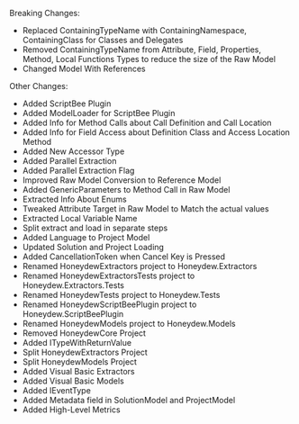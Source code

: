 ﻿Breaking Changes:

- Replaced ContainingTypeName with ContainingNamespace, ContainingClass for Classes and Delegates
- Removed ContainingTypeName from Attribute, Field, Properties, Method, Local Functions Types to reduce the size of the
  Raw Model
- Changed Model With References

Other Changes:

- Added ScriptBee Plugin
- Added ModelLoader for ScriptBee Plugin
- Added Info for Method Calls about Call Definition and Call Location
- Added Info for Field Access about Definition Class and Access Location Method
- Added New Accessor Type
- Added Parallel Extraction
- Added Parallel Extraction Flag
- Improved Raw Model Conversion to Reference Model
- Added GenericParameters to Method Call in Raw Model
- Extracted Info About Enums
- Tweaked Attribute Target in Raw Model to Match the actual values
- Extracted Local Variable Name
- Split extract and load in separate steps
- Added Language to Project Model
- Updated Solution and Project Loading
- Added CancellationToken when Cancel Key is Pressed
- Renamed HoneydewExtractors project to Honeydew.Extractors
- Renamed HoneydewExtractorsTests project to Honeydew.Extractors.Tests
- Renamed HoneydewTests project to Honeydew.Tests
- Renamed HoneydewScriptBeePlugin project to Honeydew.ScriptBeePlugin
- Renamed HoneydewModels project to Honeydew.Models
- Removed HoneydewCore Project
- Added ITypeWithReturnValue
- Split HoneydewExtractors Project
- Split HoneydewModels Project
- Added Visual Basic Extractors
- Added Visual Basic Models
- Added IEventType
- Added Metadata field in SolutionModel and ProjectModel
- Added High-Level Metrics
